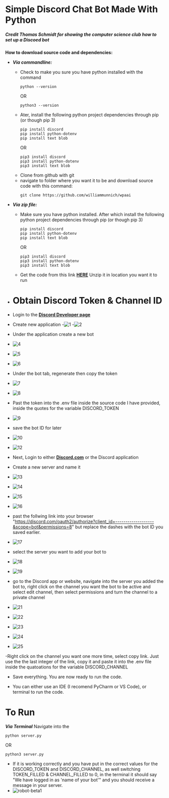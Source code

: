 # Simple Discord Chat Bot Made With Python

##### Credit **Thomas Schmidt** for showing the computer science club how to set up a Discoed bot
**How to download source code and dependencies:**   

- ***Via commandline:***
    - Check to make you sure you have python installed with the command
        ```
        python --version
        ```
        OR
        ```
        python3 --version
        ```
    - Ater, install the following python project dependencies through   pip (or though pip 3)
        ```
        pip install discord
        pip install python-dotenv
        pip install text blob
        ```
        OR
        ```
        pip3 install discord
        pip3 install python-dotenv
        pip3 install text blob
        ```
    - Clone from github with git
    - navigate to folder where you want it to be and download source code with this command:
        ```
        git clone https://github.com/williammunnich/wpaai
        ```
            
- ***Via zip file:***
    - Make sure you have python installed. After which install the following python project dependencies through pip (or though pip 3)
        ```
        pip install discord
        pip install python-dotenv
        pip install text blob
        ```
        OR
        ```
        pip3 install discord
        pip3 install python-dotenv
        pip3 install text blob
        ```
    - Get the code from this link **[HERE](https://github.com/williammunnich/wpaai/archive/refs/heads/master.zip)**
        Unzip it in location you want it to run

- # **Obtain Discord Token & Channel ID**

- Login to the **[Discord Developer page](https://discord.com/developers)**


- Create new application
-![1](documentation/1.png)
-![2](documentation/2.png)

- Under the application create a new bot
- ![4](documentation/4.png)
- ![5](documentation/5.png)
- ![6](documentation/6.png)

- Under the bot tab, regenerate then copy the token
- ![7](documentation/7.png)
- ![8](documentation/8.png)

- Past the token into the .env file inside the source code I have provided, inside the quotes for the variable DISCORD_TOKEN
- ![9](documentation/9.png)

- save the bot ID for later
- ![10](documentation/10.png)
- ![12](documentation/12.png)


- Next, Login to either **[Discord.com](https://discord.com/)** or the Discord application

- Create a new server and name it
- ![13](documentation/13.png)
- ![14](documentation/14.png)
- ![15](documentation/15.png)
- ![16](documentation/16.png)


- past the follwing link into your browser "https://discord.com/oauth2/authorize?client_id=-------------------&scope=bot&permissions=8" but replace the dashes with the bot ID you saved earlier.
- ![17](documentation/17.png)

- select the server you want to add your bot to
- ![18](documentation/18.png)
- ![19](documentation/19.png)

- go to the Discord app or website, navigate into the server you added the bot to, right click on the channel you want the bot to be active and select edit channel, then select permissions and turn the channel to a private channel
- ![21](documentation/21.png)
- ![22](documentation/22.png)
- ![23](documentation/23.png)
- ![24](documentation/24.png)
- ![25](documentation/25.png)



-Right click on the channel you want one more time, select copy link. Just use the the last integer of the link, copy it  and paste it into the .env file inside the quatoations for the variable DISCORD_CHANNEL


- Save everything. You are now ready to run the code.


- You can either use an IDE (I recomend PyCharm or VS Code), or terminal to run the code.

# **To Run**
***Via Terminal***
Navigate into the 
```
python server.py
```
OR
```
python3 server.py
```

- If it is working correctly and you have put in the correct values for the DISCORD_TOKEN and DISCORD_CHANNEL, 
as well switching TOKEN_FILLED & CHANNEL_FILLED to 0, in the terminal it should say "We have logged in as 'name of your bot'"
and you should receive a message in your server.
- ![robot-beta1](documentation/26.png)






